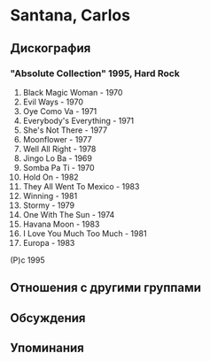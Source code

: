# Santana, Carlos



## Дискография

### "Absolute Collection" 1995, Hard Rock

1.  Black Magic Woman - 1970
2.  Evil Ways - 1970
3.  Oye Como Va - 1971
4.  Everybody's Everything - 1971
5.  She's Not There - 1977
6.  Moonflower - 1977
7.  Well All Right - 1978
8.  Jingo Lo Ba - 1969
9.  Somba Pa Ti  - 1970
10.  Hold On - 1982
11.  They All Went To Mexico - 1983
12.  Winning - 1981
13.  Stormy - 1979
14.  One With The Sun - 1974
15.  Havana Moon - 1983
16.  I Love You Much Too Much - 1981
17.  Europa - 1983

(P)c 1995


## Отношения с другими группами


## Обсуждения


## Упоминания

